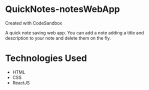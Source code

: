 # QuickNotes-notesWebApp
Created with CodeSandbox

A quick note saving web app. You can add a note adding a title and description to your note and delete them on the fly.

# Technologies Used
* HTML
* CSS
* ReactJS
